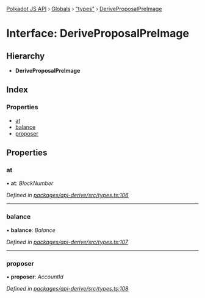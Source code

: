 [Polkadot JS API](../README.md) › [Globals](../globals.md) › ["types"](../modules/_types_.md) › [DeriveProposalPreImage](_types_.deriveproposalpreimage.md)

# Interface: DeriveProposalPreImage

## Hierarchy

* **DeriveProposalPreImage**

## Index

### Properties

* [at](_types_.deriveproposalpreimage.md#at)
* [balance](_types_.deriveproposalpreimage.md#balance)
* [proposer](_types_.deriveproposalpreimage.md#proposer)

## Properties

###  at

• **at**: *BlockNumber*

*Defined in [packages/api-derive/src/types.ts:106](https://github.com/polkadot-js/api/blob/c1c537a3b5/packages/api-derive/src/types.ts#L106)*

___

###  balance

• **balance**: *Balance*

*Defined in [packages/api-derive/src/types.ts:107](https://github.com/polkadot-js/api/blob/c1c537a3b5/packages/api-derive/src/types.ts#L107)*

___

###  proposer

• **proposer**: *AccountId*

*Defined in [packages/api-derive/src/types.ts:108](https://github.com/polkadot-js/api/blob/c1c537a3b5/packages/api-derive/src/types.ts#L108)*
